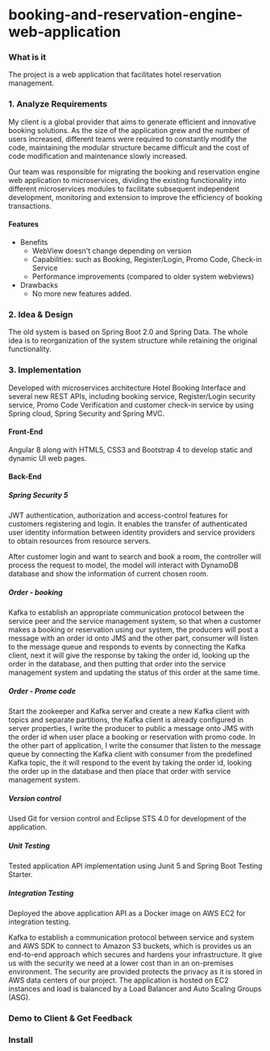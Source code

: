 # booking-and-reservation-engine-web-application

### What is it
The project is a web application that facilitates hotel reservation management.

### 1. Analyze Requirements
My client is a global provider that aims to generate efficient and innovative booking solutions. As the size of the application grew and the number of users increased, different teams were required to constantly modify the code, maintaining the modular structure became difficult and the cost of code modification and maintenance slowly increased. 

Our team was responsible for migrating the booking and reservation engine web application to microservices, dividing the existing functionality into different microservices modules to facilitate subsequent independent development, monitoring and extension to improve the efficiency of booking transactions.

#### Features
   -  Benefits
      - WebView doesn't change depending on version
      - Capabilities: such as Booking, Register/Login, Promo Code, Check-in Service
      - Performance improvements (compared to older system webviews)
   - Drawbacks
     - No more new features added.

### 2. Idea & Design 
The old system is based on Spring Boot 2.0 and Spring Data. The whole idea is to reorganization of the system structure while retaining the original functionality.

### 3. Implementation
Developed with microservices architecture Hotel Booking Interface and several new REST APIs, including booking service, Register/Login security service, Promo Code Verification  and customer check-in service by using Spring cloud, Spring Security and Spring MVC.
#### Front-End
Angular 8 along with HTML5, CSS3 and Bootstrap 4 to develop static and dynamic UI web pages. 
#### Back-End
##### Spring Security 5  
JWT authentication, authorization and access-control features for customers registering and login. It enables the transfer of authenticated user identity information between identity providers and service providers to obtain resources from resource servers. 

After customer login and want to search and book a room, the controller will process the request to model, the model will interact with DynamoDB database and show the information of current chosen room.

##### Order - booking
Kafka to establish an appropriate communication protocol between the service peer and the service management system, so that when a customer makes a booking or reservation using our system, the producers will post a message with an order id onto JMS and the other part, consumer will listen to the message queue and responds to events by connecting the Kafka client, next it will give the response by taking the order id, looking up the order in the database, and then putting that order into the service management system and updating the status of this order at the same time.

##### Order - Prome code 
Start the zookeeper and Kafka server and create a new Kafka client with topics and separate partitions, the Kafka client is already configured in server properties, I write the producer to public a message onto JMS with the order id when user place a booking or reservation with promo code. In the other part of application, I write the consumer that listen to the message queue by connecting the Kafka client with consumer from the predefined Kafka topic, the it will respond to the event by taking the order id, looking the order up in the database and then place that order with service management system.

##### Version control
Used Git for version control and Eclipse STS 4.0 for development of the application.

##### Unit Testing
Tested application API implementation using Junit 5 and Spring Boot Testing Starter.
##### Integration Testing
Deployed the above application API as a Docker image on AWS EC2 for integration testing.

Kafka to establish a communication protocol between service and system and AWS SDK to connect to Amazon S3 buckets, which is provides us an end-to-end approach which secures and hardens your infrastructure. It give us with the security we need at a lower cost than in an on-premises environment. The security are provided protects the privacy as it is stored in AWS data centers of our project. The application is hosted on EC2 instances and load is balanced by a Load Balancer and Auto Scaling Groups (ASG).
### Demo to Client & Get Feedback

### Install
